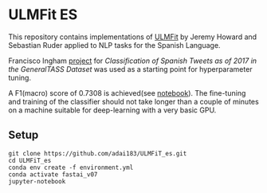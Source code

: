 # ULMFit ES
This repository contains implementations of [ULMFit](https://arxiv.org/abs/1801.06146) by Jeremy Howard and Sebastian Ruder applied to NLP tasks for the Spanish Language.

Francisco Ingham [project](https://github.com/fpingham/SpanishULMFit)  for *Classification of Spanish Tweets as of 2017 in the GeneralTASS Dataset* was used as a starting point for hyperparameter tuning.

A F1(macro) score of  0.7308 is achieved(see [notebook](https://github.com/adai183/ULMFiT_es/blob/master/Evaluation%20and%20Interpretation.ipynb)). The fine-tuning and training of the classifier should not take longer than a couple of minutes on a machine suitable for deep-learning with a very basic GPU.



## Setup

```
git clone https://github.com/adai183/ULMFiT_es.git
cd ULMFiT_es
conda env create -f environment.yml
conda activate fastai_v07
jupyter-notebook

```
